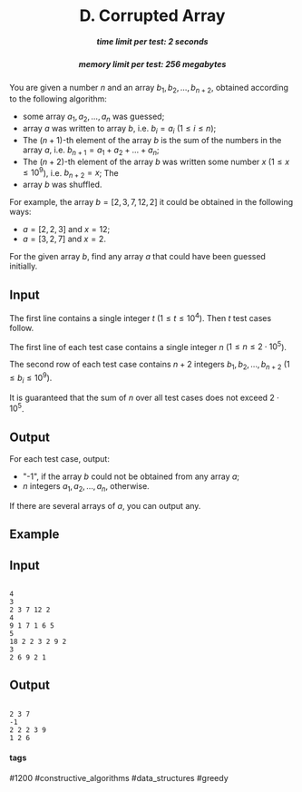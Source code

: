<h1 style='text-align: center;'> D. Corrupted Array</h1>

<h5 style='text-align: center;'>time limit per test: 2 seconds</h5>
<h5 style='text-align: center;'>memory limit per test: 256 megabytes</h5>

You are given a number $n$ and an array $b_1, b_2, \ldots, b_{n+2}$, obtained according to the following algorithm: 

* some array $a_1, a_2, \ldots, a_n$ was guessed;
* array $a$ was written to array $b$, i.e. $b_i = a_i$ ($1 \le i \le n$);
* The $(n+1)$-th element of the array $b$ is the sum of the numbers in the array $a$, i.e. $b_{n+1} = a_1+a_2+\ldots+a_n$;
* The $(n+2)$-th element of the array $b$ was written some number $x$ ($1 \le x \le 10^9$), i.e. $b_{n+2} = x$; The
* array $b$ was shuffled.

For example, the array $b=[2, 3, 7, 12 ,2]$ it could be obtained in the following ways: 

* $a=[2, 2, 3]$ and $x=12$;
* $a=[3, 2, 7]$ and $x=2$.

For the given array $b$, find any array $a$ that could have been guessed initially.

## Input

The first line contains a single integer $t$ ($1 \le t \le 10^4$). Then $t$ test cases follow.

The first line of each test case contains a single integer $n$ ($1 \le n \le 2 \cdot 10^5$).

The second row of each test case contains $n+2$ integers $b_1, b_2, \ldots, b_{n+2}$ ($1 \le b_i \le 10^9$).

It is guaranteed that the sum of $n$ over all test cases does not exceed $2 \cdot 10^5$.

## Output

For each test case, output: 

* "-1", if the array $b$ could not be obtained from any array $a$;
* $n$ integers $a_1, a_2, \ldots, a_n$, otherwise.

If there are several arrays of $a$, you can output any.

## Example

## Input


```

4
3
2 3 7 12 2
4
9 1 7 1 6 5
5
18 2 2 3 2 9 2
3
2 6 9 2 1

```
## Output


```

2 3 7 
-1
2 2 2 3 9 
1 2 6 

```


#### tags 

#1200 #constructive_algorithms #data_structures #greedy 